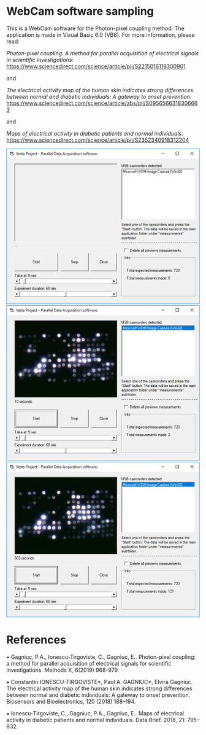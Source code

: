 # WebCam software sampling
This is a WebCam software for the Photon-pixel coupling method. The application is made in Visual Basic 6.0 (VB6). For more information, please read:

<i>Photon-pixel coupling: A method for parallel acquisition of electrical signals in scientific investigations</i>:
https://www.sciencedirect.com/science/article/pii/S2215016119300901

and

<i>The electrical activity map of the human skin indicates strong differences between normal and diabetic individuals: A gateway to onset prevention</i>:
https://www.sciencedirect.com/science/article/abs/pii/S0956566318306663

and

<i>Maps of electrical activity in diabetic patients and normal individuals</i>:
https://www.sciencedirect.com/science/article/pii/S2352340918312204

![screenshot](https://github.com/Gagniuc/WebCam-software-sampling/blob/main/WebCam%20software%20(1).PNG)
![screenshot](https://github.com/Gagniuc/WebCam-software-sampling/blob/main/WebCam%20software%20(2).PNG)
![screenshot](https://github.com/Gagniuc/WebCam-software-sampling/blob/main/WebCam%20software%20(3).PNG)

# References
▪	Gagniuc, P.A., Ionescu-Tirgoviste, C., Gagniuc, E.. Photon-pixel coupling: a method for parallel acquisition of electrical signals for scientific investigations. Methods X, 6(2019)  968-979.

▪	Constantin IONESCU-TIRGOVISTE*, Paul A. GAGNIUC*, Elvira Gagniuc. The electrical activity map of the human skin indicates strong differences between normal and diabetic individuals: A gateway to onset prevention. Biosensors and Bioelectronics, 120 (2018) 188–194. 

▪	Ionescu-Tirgoviste, C., Gagniuc, P.A., Gagniuc, E.. Maps of electrical activity in diabetic patients and normal individuals.  Data Brief. 2018, 21: 795–832.
